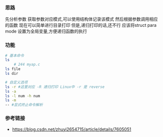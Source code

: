 ### 思路
先分析参数
获取参数对应模式,可以使用结构体记录该模式
然后根据参数调用相应的函数
现在可以简单进行目录打印
但是,递归打印的话,还不行
应该将struct para mode 设置为全局变量,方便递归函数的执行

### 功能
```sh
# 基本命令
ls
    # 244 myap.c
ls file
ls dir

# 自定义选项
ls -r #这里对应 -R 递归打印 Linux中 -r 是 reverse
ls -a
ls -l num -h num
ls -m
-- #显式终止命令解析
```
### 参考链接
- https://blog.csdn.net/zhuyi2654715/article/details/7605051



